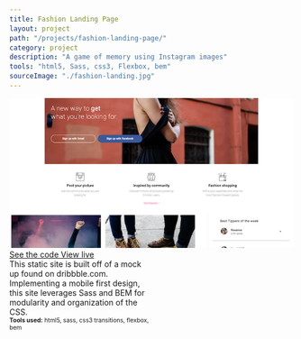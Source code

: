 ```yaml
---
title: Fashion Landing Page
layout: project
path: "/projects/fashion-landing-page/"
category: project
description: "A game of memory using Instagram images"
tools: "html5, Sass, css3, Flexbox, bem"
sourceImage: "./fashion-landing.jpg"
---
```


<div class="projects-container">
  <a target="_blank" href="https://rachelumunoz.github.io/dribbble-code-up-2/">
    <img id="project-image" src="./fashion-landing.jpg" alt="Fashion Landing Page thumbnail">
  </a>
  
  
  <div class="project-info" style="width:50%;">
    <div class="project-links">
      <a class="project-links__link" target="_blank" href="https://github.com/rachelumunoz/dribbble-code-up-2"> 
        <span class="text"> See the code </span>
        <span class="icon"> <i class="fa fa-code" aria-hidden="true"></i> </span>
      </a>
      <a class="project-links__link" target="_blank" href="https://rachelumunoz.github.io/dribbble-code-up-2/">
        <span class="text"> View live </span>
        <span class="icon"> <i class="fa fa-external-link" aria-hidden="true"></i> </span>
      </a>
    </div>  
    <div> This static site is built off of a mock up found on dribbble.com. Implementing a mobile first design, this site leverages Sass and BEM for modularity and organization of the CSS.
    </div>
    <div style="font-size:75%;">
      <strong>Tools used:</strong>
       html5, sass, css3 transitions, flexbox, bem
    </div>
  </div>
</div>
